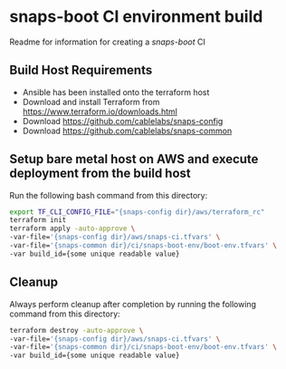 # snaps-boot CI environment build
Readme for information for creating a _snaps-boot_ CI

## Build Host Requirements
- Ansible has been installed onto the terraform host
- Download and install Terraform from <https://www.terraform.io/downloads.html>
- Download https://github.com/cablelabs/snaps-config
- Download https://github.com/cablelabs/snaps-common

## Setup bare metal host on AWS and execute deployment from the build host
Run the following bash command from this directory:
```bash
export TF_CLI_CONFIG_FILE="{snaps-config dir}/aws/terraform_rc"
terraform init
terraform apply -auto-approve \
-var-file='{snaps-config dir}/aws/snaps-ci.tfvars' \
-var-file='{snaps-common dir}/ci/snaps-boot-env/boot-env.tfvars' \
-var build_id={some unique readable value}
```

## Cleanup
Always perform cleanup after completion by running the following command from this directory:
```bash
terraform destroy -auto-approve \
-var-file='{snaps-config dir}/aws/snaps-ci.tfvars' \
-var-file='{snaps-common dir}/ci/snaps-boot-env/boot-env.tfvars' \
-var build_id={some unique readable value}
```
